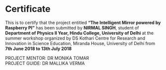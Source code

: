 # Certificate

This is to certify that the project entitled **“The Intelligent Mirror powered by Raspberry PI”** has been submitted by **NIRMAL SINGH**, student of **Department of Physics II Year, Hindu College, University of Delhi** at the summer workshop organized by DS Kothari Centre for Research and Innovation in Science Education, Miranda House, University of Delhi from **7th June 2018 to 13th July 2018**

PROJECT MENTOR: DR MONIKA TOMAR<br />
PROJECT GUIDE: DR MALLIKA VERMA
